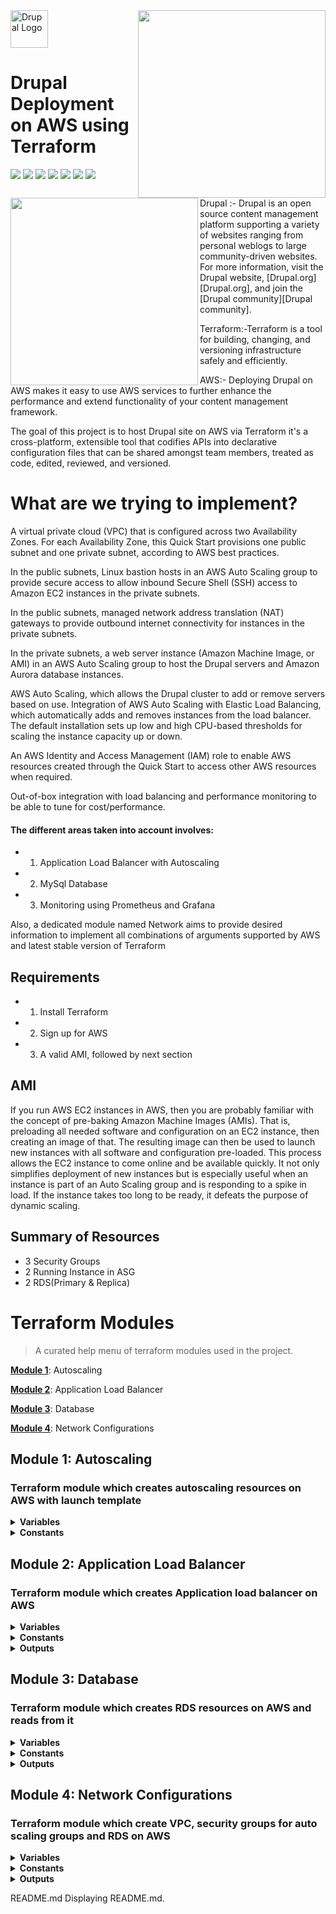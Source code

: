 
<img alt="Drupal Logo" src="https://www.drupal.org/files/Wordmark_blue_RGB.png" height="60px">
<img src="https://www.terraform.io/assets/images/logo-hashicorp-3f10732f.svg" align="right" width="300">
<img src="https://docs.aws.amazon.com/assets/images/aws_logo_dark.png" align="left" width="300">














# Drupal Deployment on AWS using Terraform 


<a href="https://img.shields.io/badge/autoscaling-v4.1.0-%23c7c91c">
<img src="https://img.shields.io/badge/autoscaling-v4.1.0-%23c7c91c" /></a>

<a href="https://img.shields.io/badge/alb-v6.0.0-%238c66d9">
<img src="https://img.shields.io/badge/alb-v6.0.0-%238c66d9" /></a>


<a href="https://img.shields.io/badge/terraform--aws--rds--source-v3.0.0-ff69b4">
<img src="https://img.shields.io/badge/terraform--aws--rds--source-v3.0.0-ff69b4" /></a>
<a href="https://img.shields.io/badge/terraform--aws--rds--read-v3.0.0-ad7521">
<img src="https://img.shields.io/badge/terraform--aws--rds--read-v3.0.0-ad7521" /></a>

<a href="https://img.shields.io/badge/vpc-v3.2.0-red">
<img src="https://img.shields.io/badge/vpc-v3.2.0-red" /></a>
<a href="https://img.shields.io/badge/security__group__asg-v4.0.0-brightgreen">
<img src="https://img.shields.io/badge/security__group__asg-v4.0.0-brightgreen" /></a>
<a href="https://img.shields.io/badge/security__group__rds-v4.0.0-important">
<img src="https://img.shields.io/badge/security__group__rds-v4.0.0-important" /></a>





Drupal :- Drupal is an open source content management platform supporting a variety of
websites ranging from personal weblogs to large community-driven websites. For
more information, visit the Drupal website, [Drupal.org][Drupal.org], and join
the [Drupal community][Drupal community].

Terraform:-Terraform is a tool for building, changing, and versioning infrastructure safely and efficiently.

AWS:- Deploying Drupal on AWS makes it easy to use AWS services to further enhance the performance and extend functionality of your content management framework.

The goal of this project is to host Drupal site on AWS via Terraform  it's a cross-platform, extensible tool that codifies APIs into declarative configuration files that can be shared amongst team members, treated as code, edited, reviewed, and versioned.


# What are we trying to implement?

A virtual private cloud (VPC) that is configured across two Availability Zones. For each Availability Zone, this Quick Start provisions one public subnet and one private subnet, according to AWS best practices.

In the public subnets, Linux bastion hosts in an AWS Auto Scaling group to provide secure access to allow inbound Secure Shell (SSH) access to Amazon EC2 instances in the private subnets.

In the public subnets, managed network address translation (NAT) gateways to provide outbound internet connectivity for instances in the private subnets.

In the private subnets, a web server instance (Amazon Machine Image, or AMI) in an AWS Auto Scaling group to host the Drupal servers and Amazon Aurora database instances.

AWS Auto Scaling, which allows the Drupal cluster to add or remove servers based on use.
Integration of AWS Auto Scaling with Elastic Load Balancing, which automatically adds and removes instances from the load balancer. The default installation sets up low and high CPU-based thresholds for scaling the instance capacity up or down.

An AWS Identity and Access Management (IAM) role to enable AWS resources created through the Quick Start to access other AWS resources when required.

Out-of-box integration with load balancing and performance monitoring to be able to tune for cost/performance.




#### The different areas taken into account involves:
- 1. Application Load Balancer with Autoscaling 
- 2. MySql Database
- 3. Monitoring using Prometheus and Grafana

Also, a dedicated module named Network aims to provide desired information to implement all combinations of arguments supported by AWS and latest stable version of Terraform

## Requirements

- 1. Install Terraform
- 2. Sign up for AWS 
- 3. A valid AMI, followed by next section

## AMI
If you run AWS EC2 instances in AWS, then you are probably familiar with the concept of pre-baking Amazon Machine Images (AMIs). 
That is, preloading all needed software and configuration on an EC2 instance, then creating an image of that. The resulting image
can then be used to launch new instances with all software and configuration pre-loaded. This process allows the EC2 instance to come 
online and be available quickly. It not only simplifies deployment of new instances but is especially useful when an instance is part of 
an Auto Scaling group and is responding to a spike in load. If the instance takes too long to be ready, it defeats the purpose of dynamic scaling.

## Summary of Resources
-  3 Security Groups
-  2 Running Instance in ASG
-  2 RDS(Primary & Replica) 

# Terraform Modules

> A curated help menu of terraform modules used in the project.

[**Module 1**](#mod1): Autoscaling

[**Module 2**](#mod2): Application Load Balancer

[**Module 3**](#mod3): Database

[**Module 4**](#mod4): Network Configurations

<a id='mod1'></a>
## Module 1: Autoscaling


### Terraform module which creates autoscaling resources on AWS with launch template

<details>
  <summary><b>Variables</b></summary>
  
```

```
</details>

<details>
  <summary><b>Constants</b></summary>
  
```

```
</details>

<a id='mod2'></a>
## Module 2: Application Load Balancer


### Terraform module which creates Application load balancer on AWS

<details>
  <summary><b>Variables</b></summary>
  
```
   
```
</details>

<details>
  <summary><b>Constants</b></summary>
  
```

```
</details>

<details>
  <summary><b>Outputs</b></summary>
  
```

```
</details>

<a id='mod3'></a>
## Module 3: Database



### Terraform module which creates RDS resources on AWS and reads from it

<details>
  <summary><b>Variables</b></summary>
  
```
  
```
</details>

<details>
  <summary><b>Constants</b></summary>
  
```

```
</details>

<details>
  <summary><b>Outputs</b></summary>
  
```

```
</details>


<a id='mod4'></a>
## Module 4: Network Configurations


### Terraform module which create VPC, security groups for auto scaling groups and RDS on AWS

<details>
  <summary><b>Variables</b></summary>
 
  ```
 
 ```
</details>

<details>
  <summary><b>Constants</b></summary>
  
  ```
 
  ```

</details>

<details>
  <summary><b>Outputs</b></summary>
  
```
 

```
</details>



  
README.md
Displaying README.md.
